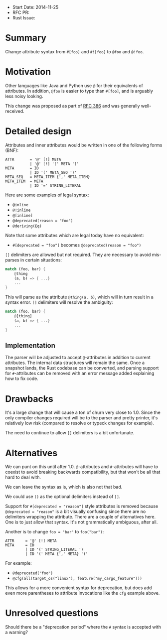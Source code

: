 - Start Date: 2014-11-25
- RFC PR:
- Rust Issue:

# Summary

Change attribute syntax from `#[foo]` and `#![foo]` to `@foo` and `@!foo`.

# Motivation

Other languages like Java and Python use `@` for their equivalents of
attributes. In addition, `@foo` is easier to type than `#[foo]`, and is
arguably less noisy looking.

This change was proposed as part of [RFC
386](https://github.com/rust-lang/rfcs/pull/386/files) and was generally
well-received.

# Detailed design

Attributes and inner attributes would be written in one of the following forms
(BNF):

```
ATTR       = '@' [!] META
           | '@' [!] '[' META ']'
META       = ID
           | ID '(' META_SEQ ')'
META_SEQ   = META_ITEM {',' META_ITEM}
META_ITEM  = META
           | ID '=' STRING_LITERAL
```

Here are some examples of legal syntax:

* `@inline`
* `@!inline`
* `@[inline]`
* `@deprecated(reason = "foo")`
* `@deriving(Eq)`

Note that some attributes which are legal today have no equivalent:

* `#[deprecated = "foo"]` becomes `@deprecated(reason = "foo")`

`[]` delimiters are allowed but not required. They are necessary to avoid
mis-parses in certain situations:
```rust
match (foo, bar) {
    @thing
    (a, b) => { ...}
    ...
}
```
This will parse as the attribute `@thing(a, b)`, which will in turn result in
a syntax error. `[]` delimiters will resolve the ambiguity:
```rust
match (foo, bar) {
    @[thing]
    (a, b) => { ...}
    ...
}
```

## Implementation

The parser will be adjusted to accept `@`-attributes in addition to current
attributes. The internal data structures will remain the same. Once a snapshot
lands, the Rust codebase can be converted, and parsing support for
`#`-attributes can be removed with an error message added explaining how to fix
code.

# Drawbacks

It's a large change that will cause a ton of churn very close to 1.0. Since the
only compiler changes required will be to the parser and pretty printer, it's
relatively low risk (compared to resolve or typeck changes for example).

The need to continue to allow `[]` delimiters is a bit unfortunate.

# Alternatives

We can punt on this until after 1.0. `@`-attributes and `#`-attributes will
have to coexist to avoid breaking backwards compatibility, but that won't be
all that hard to deal with.

We can leave the syntax as is, which is also not that bad.

We could use `()` as the optional delimiters instead of `[]`.

Support for `#[deprecated = "reason"]` style attributes is removed because
`@deprecated = "reason"` is a bit visually confusing since there are no
delimiters wrapping the attribute. There are a couple of alternatives here.
One is to just allow that syntax. It's not grammatically ambiguous, after all.

Another is to change `foo = "bar"` to `foo("bar")`:
```
ATTR     = '@' [!] META
META     = ID
         | ID '(' STRING_LITERAL ')
         | ID '(' META {',' META} ')'
```

For example:
* `@deprecated("foo")`
* `@cfg(all(target_os("linux"), feature("my_cargo_feature")))`

This allows for a more convenient syntax for deprecation, but does add even
more parentheses to attribute invocations like the `cfg` example above.

# Unresolved questions

Should there be a "deprecation period" where the `#` syntax is accepted with a
warning?
